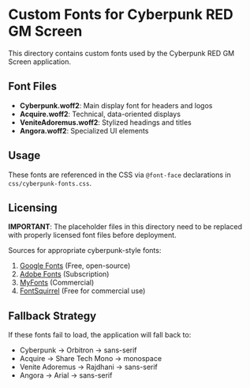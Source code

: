 # Custom Fonts for Cyberpunk RED GM Screen

This directory contains custom fonts used by the Cyberpunk RED GM Screen application.

## Font Files

- **Cyberpunk.woff2**: Main display font for headers and logos
- **Acquire.woff2**: Technical, data-oriented displays
- **VeniteAdoremus.woff2**: Stylized headings and titles
- **Angora.woff2**: Specialized UI elements

## Usage

These fonts are referenced in the CSS via `@font-face` declarations in `css/cyberpunk-fonts.css`.

## Licensing

**IMPORTANT**: The placeholder files in this directory need to be replaced with properly licensed font files before deployment.

Sources for appropriate cyberpunk-style fonts:
1. [Google Fonts](https://fonts.google.com/) (Free, open-source)
2. [Adobe Fonts](https://fonts.adobe.com/) (Subscription)
3. [MyFonts](https://www.myfonts.com/) (Commercial)
4. [FontSquirrel](https://www.fontsquirrel.com/) (Free for commercial use)

## Fallback Strategy

If these fonts fail to load, the application will fall back to:
- Cyberpunk → Orbitron → sans-serif
- Acquire → Share Tech Mono → monospace
- Venite Adoremus → Rajdhani → sans-serif
- Angora → Arial → sans-serif